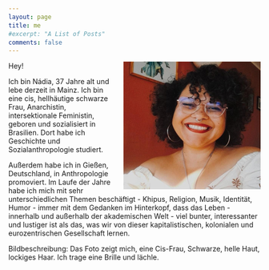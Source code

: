 ```yaml
---
layout: page
title: me
#excerpt: "A List of Posts"
comments: false
---
```

<img src ="assets/img/image72.png" style="float: right; margin-left: 20px" >

Hey!

 Ich bin Nádia, 37 Jahre alt und lebe derzeit in Mainz. Ich bin eine cis, hellhäutige schwarze Frau, Anarchistin, intersektionale Feministin, geboren und sozialisiert in Brasilien. Dort habe ich Geschichte und Sozialanthropologie studiert. 

Außerdem habe ich in Gießen, Deutschland, in Anthropologie promoviert. Im Laufe der Jahre habe ich mich mit sehr unterschiedlichen Themen beschäftigt - Khipus, Religion, Musik, Identität, Humor - immer mit dem Gedanken im Hinterkopf, dass das Leben - innerhalb und außerhalb der akademischen Welt - viel bunter, interessanter und lustiger ist als das, was wir von dieser kapitalistischen, kolonialen und eurozentrischen Gesellschaft lernen. 

Bildbeschreibung: Das Foto zeigt mich, eine Cis-Frau, Schwarze, helle Haut, lockiges Haar. Ich trage eine Brille und lächle.


